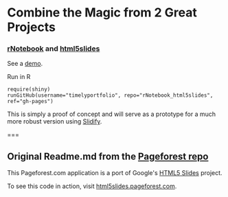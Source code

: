 # Combine the Magic from 2 Great Projects
### [rNotebook](http://ramnathv.github.io/rCharts) and [html5slides](html5slides.pageforest.com)

See a [demo](http://timelyportfolio.github.io/rNotebook_html5slides).

Run in R
```
require(shiny)
runGitHub(username="timelyportfolio", repo="rNotebook_html5slides", ref="gh-pages")
```

This is simply a proof of concept and will serve as a prototype for a much more robust version using [Slidify](http://slidify.org).

===

## Original Readme.md from the [Pageforest repo](https://github.com/Bobby-Seidensticker/html5slides)
This Pageforest.com application is a port of Google's [HTML5 Slides] project.


To see this code in action, visit [html5slides.pageforest.com].

  [HTML5 Slides]: http://code.google.com/p/html5slides/
  [html5slides.pageforest.com]: http://html5slides.pageforest.com